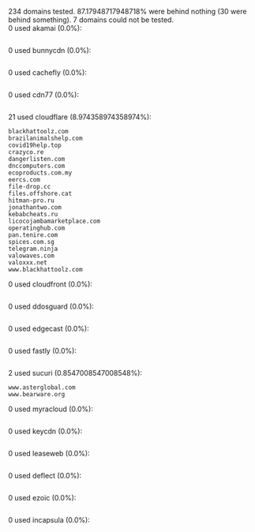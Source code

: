 234 domains tested. 87.17948717948718% were behind nothing (30 were behind something). 7 domains could not be tested.<br>
0 used akamai (0.0%):
```

```

0 used bunnycdn (0.0%):
```

```

0 used cachefly (0.0%):
```

```

0 used cdn77 (0.0%):
```

```

21 used cloudflare (8.974358974358974%):
```
blackhattoolz.com
brazilanimalshelp.com
covid19help.top
crazyco.re
dangerlisten.com
dnccomputers.com
ecoproducts.com.my
eercs.com
file-drop.cc
files.offshore.cat
hitman-pro.ru
jonathantwo.com
kebabcheats.ru
licocojambamarketplace.com
operatinghub.com
pan.tenire.com
spices.com.sg
telegram.ninja
valowaves.com
valoxxx.net
www.blackhattoolz.com
```

0 used cloudfront (0.0%):
```

```

0 used ddosguard (0.0%):
```

```

0 used edgecast (0.0%):
```

```

0 used fastly (0.0%):
```

```

2 used sucuri (0.8547008547008548%):
```
www.asterglobal.com
www.bearware.org
```

0 used myracloud (0.0%):
```

```

0 used keycdn (0.0%):
```

```

0 used leaseweb (0.0%):
```

```

0 used deflect (0.0%):
```

```

0 used ezoic (0.0%):
```

```

0 used incapsula (0.0%):
```

```
